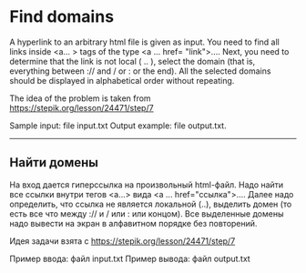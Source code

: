 # Find domains
 A hyperlink to an arbitrary html file is given as input. You need to find all links inside <a... > tags of the type <a ... href= "link">...</a>. Next, you need to determine that the link is not local ( .. ), select the domain (that is, everything between :// and / or : or the end). All the selected domains should be displayed in alphabetical order without repeating.

The idea of the problem is taken from https://stepik.org/lesson/24471/step/7

Sample input: file input.txt
Output example: file output.txt.

_______________________

## Найти домены

На вход дается гиперссылка на произвольный html-файл. Надо найти все ссылки внутри тегов <a...> вида <a ... href="ссылка">...</a>. Далее надо определить, что ссылка не является локальной (..), выделить домен (то есть все что между :// и / или : или концом). Все выделенные домены надо вывести на экран в алфавитном порядке без повторений.

Идея задачи взята с https://stepik.org/lesson/24471/step/7

Пример ввода: файл input.txt
Пример вывода: файл output.txt